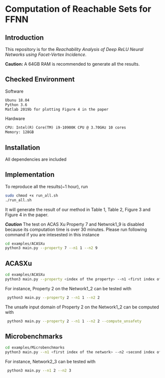 # Computation of Reachable Sets for FFNN

## Introduction

This repository is for the *Reachability Analysis of Deep ReLU Neural Networks using Facet-Vertex Incidence*. 

**Caution:**
A 64GB RAM is recommended to generate all the results.

## Checked Environment

Software

```txt
Ubunu 18.04
Python 3.6
Matlab 2019b for plotting Figure 4 in the paper
```

Hardware

```txt
CPU: Intel(R) Core(TM) i9-10900K CPU @ 3.70GHz 10 cores
Memory: 128GB
```

## Installation

All dependencies are included

## Implementation
To reproduce all the results(~1 hour), run
```bash
sudo chmod +x run_all.sh
./run_all.sh
```
It will generate the result of our method in Table 1, Table 2, Figure 3 and Figure 4 in the paper.

***Caution*** The test on ACAS Xu Property 7 and Netwrok1_9 is disabled because its computation time is over 30 minutes. Please run following command if you are intesested in this instance
```bash
cd examples/ACASXu
python3 main.py --property 7 --n1 1 --n2 9
```

## ACASXu
```bash
cd examples/ACASXu
python3 main.py --property <index of the property> --n1 <first index of the network> --n2 <second index of the network> --compute_unsafety <action>
```
For instance, Property 2 on the Network1_2 can be tested with

```bash
 python3 main.py --property 2 --n1 1 --n2 2
```
The unsafe input domain of Property 2 on the Network1_2 can be computed with
```bash
 python3 main.py --property 2 --n1 1 --n2 2 --compute_unsafety
```


## Microbenchmarks
```bash
cd examples/Microbenchmarks
python3 main.py --n1 <first index of the network> --n2 <second index of the network> 
```
For instance, Network2_3 can be tested with

```bash
 python3 main.py --n1 2 --n2 3
 ```
